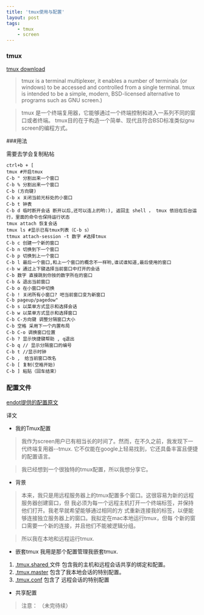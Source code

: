 ```yaml
---
title: 'tmux使用与配置'
layout: post
tags:
    - tmux
    - screen
---
```


### tmux
[tmux download](http://sourceforge.net/projects/tmux/)

> tmux is a terminal multiplexer, it enables a number of terminals (or windows) to be accessed and controlled from a single terminal. 
tmux is intended to be a simple, modern, BSD-licensed alternative to programs such as GNU screen.)

> tmux 是一个终端复用器，它能够通过一个终端控制和进入一系列不同的窗口或者终端。
tmux目的在于构造一个简单、现代且符合BSD标准类似gnu screen的编程方式。

###用法

 需要去学会复制粘帖 

    ctrl+b + [
    tmux #开启tmux
    C-b " 分割出来一个窗口
    C-b % 分割出来一个窗口
    C-b (方向键)
    C-b x 关闭当前光标处的小窗口
    C-b t 钟表
    C-b d 临时断开会话 断开以后,还可以连上的哟:), 返回主 shell ， tmux 依旧在后台运行，里面的命令也保持运行状态
    tmux attach 恢复会话
    tmux ls #显示已有tmux列表（C-b s）
    ttmux attach-session -t 数字 #选择tmux
    C-b c 创建一个新的窗口
    C-b n 切换到下一个窗口
    C-b p 切换到上一个窗口
    C-b l 最后一个窗口,和上一个窗口的概念不一样哟,谁试谁知道,最后使用的窗口
    c-b w 通过上下键选择当前窗口中打开的会话
    C-b 数字 直接跳到你按的数字所在的窗口
    C-b & 退出当前窗口
    C-b o 在小窗口中切换
    C-b ! 关闭所有小窗口? 吧当前窗口变为新窗口
    C-b pageup/pagedow"
    C-b s 以菜单方式显示和选择会话
    C-b w 以菜单方式显示和选择窗口
    C-b C-方向键 调整分隔窗口大小
    C-b 空格 采用下一个内置布局
    C-b C-o 调换窗口位置
    C-b ? 显示快捷键帮助 , q退出
    C-b q // 显示分隔窗口的编号
    C-b t //显示时钟
    C-b ,　给当前窗口改名
    C-b [ 复制(空格开始)
    C-b ] 粘贴（回车结束）

### 配置文件

[endot提供的配置原文](http://endot.org/2011/12/06/my-tmux-configuration/)

译文

- 我的Tmux配置
>我作为screen用户已有相当长的时间了。然而，在不久之前，我发现下一代终端复用器--tmux.
它不仅能在google上轻易找到，它还具备丰富且便捷的配置语言。

>我已经想到一个很独特的tmux配置，所以我想分享它。

- 背景
>本来，我只是用远程服务器上的tmux配置多个窗口。这很容易为新的远程服务器创建窗口，但
我必须为每一个远程主机打开一个终端标签，并保持他们打开。我老早就希望能够通过相同的方
式重新连接我的标签，以便能够连接独立服务器上的窗口。我拟定在mac本地运行tmux，但每
个新的窗口需要一个新的连接，并且他们不能被逻辑分组。

>所以我在本地和远程运行tmux.

- 嵌套tmux
我用是那个配置管理我嵌套tmux.
1. [.tmux.shared ](https://github.com/justone/dotfiles/blob/personal/.tmux.shared) 文件
包含我的主机和远程会话共享的绑定和配置。
2. [.tmux.master](https://github.com/justone/dotfiles/blob/personal/.tmux.master) 包含了我本地会话的特别配置。
3. [.tmux.conf](https://github.com/justone/dotfiles/blob/personal/.tmux.conf) 包含了
远程会话的特别配置


- 共享配置

> 注意：
（未完待续）









